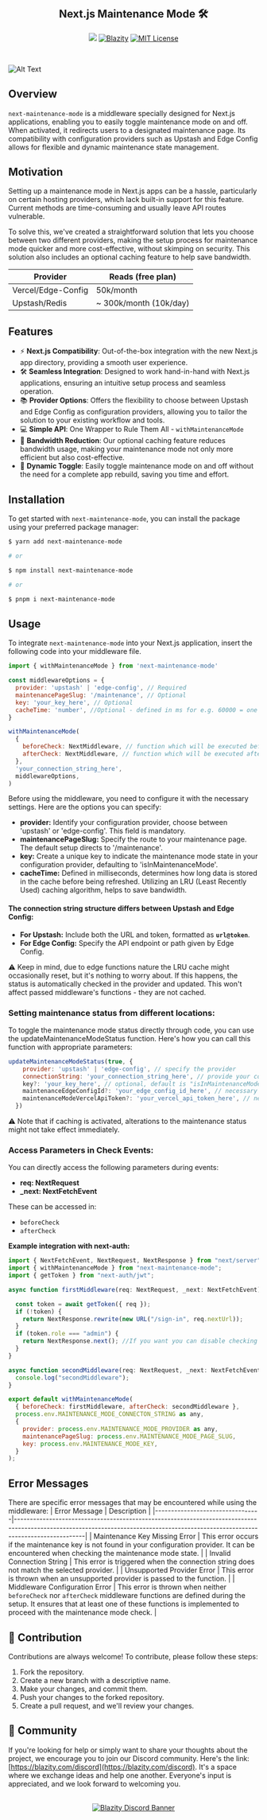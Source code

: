 <p align="center">
  <h2 align="center">Next.js Maintenance Mode 🛠️</h2>
  <p align="center">
<a href="https://github.com/Blazity/next-maintenance-mode" target="_blank"><img src="https://img.shields.io/badge/Next.js-Experts-yellowgreen.svg" style="display: inherit;"/></a>
<a href="https://github.com/Blazity/next-maintenance-mode" target="_blank"><img alt="Blazity" src="https://img.shields.io/badge/Author-Blazity-green.svg" style="display: inherit;"/></a>
<a href="https://opensource.org/licenses/MIT/" target="_blank"><img alt="MIT License" src="https://img.shields.io/badge/License-MIT-blue.svg" style="display: inherit;"/></a>
  </p>
  <br>
</p>

![Alt Text](https://github.com/Blazity/next-maintenance-mode/raw/main/gif.gif?raw=true 'example usage')

## Overview

`next-maintenance-mode` is a middleware specially designed for Next.js applications, enabling you to easily toggle maintenance mode on and off. When activated, it redirects users to a designated maintenance page. Its compatibility with configuration providers such as Upstash and Edge Config allows for flexible and dynamic maintenance state management.

## Motivation

Setting up a maintenance mode in Next.js apps can be a hassle, particularly on certain hosting providers, which lack built-in support for this feature. Current methods are time-consuming and usually leave API routes vulnerable.

To solve this, we've created a straightforward solution that lets you choose between two different providers, making the setup process for maintenance mode quicker and more cost-effective, without skimping on security. This solution also includes an optional caching feature to help save bandwidth.

| Provider           | Reads (free plan)      |
| ------------------ | ---------------------- |
| Vercel/Edge-Config | 50k/month              |
| Upstash/Redis      | ~ 300k/month (10k/day) |

## Features

- ⚡️ **Next.js Compatibility**: Out-of-the-box integration with the new Next.js app directory, providing a smooth user experience.
- 🛠️ **Seamless Integration**: Designed to work hand-in-hand with Next.js applications, ensuring an intuitive setup process and seamless operation.
- 📚 **Provider Options**: Offers the flexibility to choose between Upstash and Edge Config as configuration providers, allowing you to tailor the solution to your existing workflow and tools.
- 💻 **Simple API**: One Wrapper to Rule Them All - `withMaintenanceMode`
- 💾 **Bandwidth Reduction**: Our optional caching feature reduces bandwidth usage, making your maintenance mode not only more efficient but also cost-effective.
- 🔄 **Dynamic Toggle**: Easily toggle maintenance mode on and off without the need for a complete app rebuild, saving you time and effort.

## Installation

To get started with `next-maintenance-mode`, you can install the package using your preferred package manager:

```bash
$ yarn add next-maintenance-mode

# or

$ npm install next-maintenance-mode

# or

$ pnpm i next-maintenance-mode
```

## Usage

To integrate `next-maintenance-mode` into your Next.js application, insert the following code into your middleware file.

```javascript
import { withMaintenanceMode } from 'next-maintenance-mode'

const middlewareOptions = {
  provider: 'upstash' | 'edge-config', // Required
  maintenancePageSlug: '/maintenance', // Optional
  key: 'your_key_here', // Optional
  cacheTime: 'number', //Optional - defined in ms for e.g. 60000 = one minute
}

withMaintenanceMode(
  {
    beforeCheck: NextMiddleware, // function which will be executed before checking the maintenance mode (if an instance of NextResponse is returned, checking maintenance mode status & afterCheck is skipped) 
    afterCheck: NextMiddleware, // function which will be executed after checking the maintenance mode (only if maintenance mode status is set to false)
  },
  'your_connection_string_here',
  middlewareOptions,
)
```

Before using the middleware, you need to configure it with the necessary settings. Here are the options you can specify:

- **provider:** Identify your configuration provider, choose between 'upstash' or 'edge-config'. This field is mandatory.
- **maintenancePageSlug:** Specify the route to your maintenance page. The default setup directs to '/maintenance'.
- **key:** Create a unique key to indicate the maintenance mode state in your configuration provider, defaulting to 'isInMaintenanceMode'.
- **cacheTime:** Defined in milliseconds, determines how long data is stored in the cache before being refreshed. Utilizing an LRU (Least Recently Used) caching algorithm, helps to save bandwidth.

#### The connection string structure differs between Upstash and Edge Config:

- **For Upstash:** Include both the URL and token, formatted as **`url@token`**.
- **For Edge Config:** Specify the API endpoint or path given by Edge Config.

⚠️ Keep in mind, due to edge functions nature the LRU cache might occasionally reset, but it's nothing to worry about. If this happens, the status is automatically checked in the provider and updated. This won't affect passed middleware's functions - they are not cached.

### Setting maintenance status from different locations:

To toggle the maintenance mode status directly through code, you can use the updateMaintenanceModeStatus function. Here's how you can call this function with appropriate parameters:

```javascript
updateMaintenanceModeStatus(true, {
    provider: 'upstash' | 'edge-config', // specify the provider
    connectionString: 'your_connection_string_here', // provide your connection string
    key?: 'your_key_here', // optional, default is "isInMaintenanceMode"
    maintenanceEdgeConfigId?: 'your_edge_config_id_here', // necessary for edge-config provider
    maintenanceModeVercelApiToken?: 'your_vercel_api_token_here', // necessary for edge-config provider
  })
```

⚠️ Note that if caching is activated, alterations to the maintenance status might not take effect immediately.

### Access Parameters in Check Events:

You can directly access the following parameters during events:
- **req: NextRequest**
- **_next: NextFetchEvent**

These can be accessed in:
- `beforeCheck`
- `afterCheck`

**Example integration with next-auth:**
```javascript
import { NextFetchEvent, NextRequest, NextResponse } from "next/server";
import { withMaintenanceMode } from "next-maintenance-mode";
import { getToken } from "next-auth/jwt";

async function firstMiddleware(req: NextRequest, _next: NextFetchEvent) {

  const token = await getToken({ req });
  if (!token) {
    return NextResponse.rewrite(new URL("/sign-in", req.nextUrl));
  }
  if (token.role === "admin") {
    return NextResponse.next(); //If you want you can disable checking maintenance mode for users with an admin role
  }
}

async function secondMiddleware(req: NextRequest, _next: NextFetchEvent) {
  console.log("secondMiddleware");
}

export default withMaintenanceMode(
  { beforeCheck: firstMiddleware, afterCheck: secondMiddleware },
  process.env.MAINTENANCE_MODE_CONNECTON_STRING as any,
  {
    provider: process.env.MAINTENANCE_MODE_PROVIDER as any,
    maintenancePageSlug: process.env.MAINTENANCE_MODE_PAGE_SLUG,
    key: process.env.MAINTENANCE_MODE_KEY,
  }
);
```

## Error Messages

There are specific error messages that may be encountered while using the middleware:
| Error Message | Description |
|---------------------------------|----------------------------------------------------------------------------------------------------------------------------------------------------------------------------------|
| Maintenance Key Missing Error | This error occurs if the maintenance key is not found in your configuration provider. It can be encountered when checking the maintenance mode state. |
| Invalid Connection String | This error is triggered when the connection string does not match the selected provider. |
| Unsupported Provider Error | This error is thrown when an unsupported provider is passed to the function. |
| Middleware Configuration Error | This error is thrown when neither `beforeCheck` nor `afterCheck` middleware functions are defined during the setup. It ensures that at least one of these functions is implemented to proceed with the maintenance mode check. |

## 🙌 Contribution

Contributions are always welcome! To contribute, please follow these steps:

1. Fork the repository.
2. Create a new branch with a descriptive name.
3. Make your changes, and commit them.
4. Push your changes to the forked repository.
5. Create a pull request, and we'll review your changes.

## 📡 Community

If you're looking for help or simply want to share your thoughts about the project, we encourage you to join our Discord community. Here's the link: [https://blazity.com/discord](https://blazity.com/discord). It's a space where we exchange ideas and help one another. Everyone's input is appreciated, and we look forward to welcoming you.

<br />
<a href="https://blazity.com/discord" style="width: 100%; display: flex; justify-content: center;">
  <img src="https://discordapp.com/api/guilds/1111676875782234175/widget.png?style=banner2" alt="Blazity Discord Banner"/>
</a>
<br />
